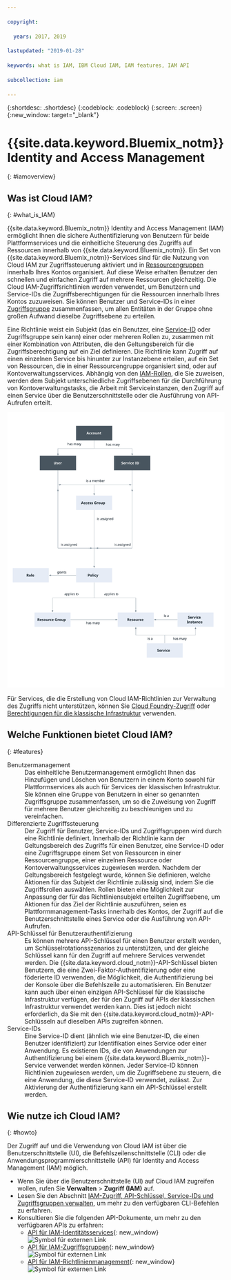 ```yaml
---

copyright:

  years: 2017, 2019

lastupdated: "2019-01-28"

keywords: what is IAM, IBM Cloud IAM, IAM features, IAM API

subcollection: iam

---
```


{:shortdesc: .shortdesc}
{:codeblock: .codeblock}
{:screen: .screen}
{:new_window: target="_blank"}

# {{site.data.keyword.Bluemix_notm}} Identity and Access Management
{: #iamoverview}

## Was ist Cloud IAM?
{: #what_is_IAM}

{{site.data.keyword.Bluemix_notm}} Identity and Access Management (IAM) ermöglicht Ihnen die sichere Authentifizierung von Benutzern für beide Plattformservices und die einheitliche Steuerung des Zugriffs auf Ressourcen innerhalb von {{site.data.keyword.Bluemix_notm}}. Ein Set von {{site.data.keyword.Bluemix_notm}}-Services sind für die Nutzung von Cloud IAM zur Zugriffssteuerung aktiviert und in [Ressourcengruppen](/docs/resources?topic=resources-rgs#rgs) innerhalb Ihres Kontos organisiert. Auf diese Weise erhalten Benutzer den schnellen und einfachen Zugriff auf mehrere Ressourcen gleichzeitig. Die Cloud IAM-Zugriffsrichtlinien werden verwendet, um Benutzern und Service-IDs die Zugriffsberechtigungen für die Ressourcen innerhalb Ihres Kontos zuzuweisen. Sie können Benutzer und Service-IDs in einer [Zugriffsgruppe](/docs/iam?topic=iam-getstarted#getstarted) zusammenfassen, um allen Entitäten in der Gruppe ohne großen Aufwand dieselbe Zugriffsebene zu erteilen.

Eine Richtlinie weist ein Subjekt (das ein Benutzer, eine [Service-ID](/docs/iam?topic=iam-serviceids#serviceids) oder Zugriffsgruppe sein kann) einer oder mehreren Rollen zu, zusammen mit einer Kombination von Attributen, die den Geltungsbereich für die Zugriffsberechtigung auf ein Ziel definieren. Die Richtlinie kann Zugriff auf einen einzelnen Service bis hinunter zur Instanzebene erteilen, auf ein Set von Ressourcen, die in einer Ressourcengruppe organisiert sind, oder auf Kontoverwaltungsservices. Abhängig von den [IAM-Rollen](/docs/iam?topic=iam-iamusermanrol#iamusermanrol), die Sie zuweisen, werden dem Subjekt unterschiedliche Zugriffsebenen für die Durchführung von Kontoverwaltungstasks, die Arbeit mit Serviceinstanzen, den Zugriff auf einen Service über die Benutzerschnittstelle oder die Ausführung von API-Aufrufen erteilt.


![IAM zur Zugriffssteuerung in einem Konto](images/iam-diagram.svg "Informationen zum Zugriffsmanagement in einem Konto mit IAM")

Für Services, die die Erstellung von Cloud IAM-Richtlinien zur Verwaltung des Zugriffs nicht unterstützen, können Sie [Cloud Foundry-Zugriff](/docs/iam?topic=iam-cfaccess#cfaccess) oder [Berechtigungen für die klassische Infrastruktur](/docs/iam?topic=iam-infrapermission#infrapermission) verwenden.


## Welche Funktionen bietet Cloud IAM?
{: #features}

<dl>
<dt>Benutzermanagement</dt>
<dd>Das einheitliche Benutzermanagement ermöglicht Ihnen das Hinzufügen und Löschen von Benutzern in einem Konto sowohl für Plattformservices als auch für Services der klassischen Infrastruktur. Sie können eine Gruppe von Benutzern in einer so genannten Zugriffsgruppe zusammenfassen, um so die Zuweisung von Zugriff für mehrere Benutzer gleichzeitig zu beschleunigen und zu vereinfachen.</dd>
<dt>Differenzierte Zugriffssteuerung</dt>
<dd>Der Zugriff für Benutzer, Service-IDs und Zugriffsgruppen wird durch eine Richtlinie definiert. Innerhalb der Richtlinie kann der Geltungsbereich des Zugriffs für einen Benutzer, eine Service-ID oder eine Zugriffsgruppe einem Set von Ressourcen in einer Ressourcengruppe, einer einzelnen Ressource oder Kontoverwaltungsservices zugewiesen werden. Nachdem der Geltungsbereich festgelegt wurde, können Sie definieren, welche Aktionen für das Subjekt der Richtlinie zulässig sind, indem Sie die Zugriffsrollen auswählen. Rollen bieten eine Möglichkeit zur Anpassung der für das Richtliniensubjekt erteilten Zugriffsebene, um Aktionen für das Ziel der Richtlinie auszuführen, seien es Plattformmanagement-Tasks innerhalb des Kontos, der Zugriff auf die Benutzerschnittstelle eines Service oder die Ausführung von API-Aufrufen.</dd>
<dt>API-Schlüssel für Benutzerauthentifizierung</dt>
<dd>Es können mehrere API-Schlüssel für einen Benutzer erstellt werden, um Schlüsselrotationsszenarios zu unterstützen, und der gleiche Schlüssel kann für den Zugriff auf mehrere Services verwendet werden. Die {{site.data.keyword.cloud_notm}}-API-Schlüssel bieten Benutzern, die eine Zwei-Faktor-Authentifizierung oder eine föderierte ID verwenden, die Möglichkeit, die Authentifizierung bei der Konsole über die Befehlszeile zu automatisieren. Ein Benutzer kann auch über einen einzigen API-Schlüssel für die klassische Infrastruktur verfügen, der für den Zugriff auf APIs der klassischen Infrastruktur verwendet werden kann. Dies ist jedoch nicht erforderlich, da Sie mit den {{site.data.keyword.cloud_notm}}-API-Schlüsseln auf dieselben APIs zugreifen können.</dd>
<dt>Service-IDs</dt>
<dd>Eine Service-ID dient (ähnlich wie eine Benutzer-ID, die einen Benutzer identifiziert) zur Identifikation eines Service oder einer Anwendung. Es existieren IDs, die von Anwendungen zur Authentifizierung bei einem {{site.data.keyword.Bluemix_notm}}-Service verwendet werden können. Jeder Service-ID können Richtlinien zugewiesen werden, um die Zugriffsebene zu steuern, die eine Anwendung, die diese Service-ID verwendet, zulässt. Zur Aktivierung der Authentifizierung kann ein API-Schlüssel erstellt werden.</dd>
</dl>


## Wie nutze ich Cloud IAM?
{: #howto}

Der Zugriff auf und die Verwendung von Cloud IAM ist über die Benutzerschnittstelle (UI), die Befehlszeilenschnittstelle (CLI) oder die Anwendungsprogrammierschnittstelle (API) für Identity and Access Management (IAM) möglich.

* Wenn Sie über die Benutzerschnittstelle (UI) auf Cloud IAM zugreifen wollen, rufen Sie **Verwalten** &gt; **Zugriff (IAM)** auf.
* Lesen Sie den Abschnitt [IAM-Zugriff, API-Schlüssel, Service-IDs und Zugriffsgruppen verwalten](/docs/cli/reference/ibmcloud/cli_api_policy.html#ibmcloud_commands_iam), um mehr zu den verfügbaren CLI-Befehlen zu erfahren.
* Konsultieren Sie die folgenden API-Dokumente, um mehr zu den verfügbaren APIs zu erfahren:
    * [API für IAM-Identitätsservices](https://{DomainName}/apidocs/iam-identity-token-api){: new_window} ![Symbol für externen Link](../icons/launch-glyph.svg "Symbol für externen Link")
    * [API für IAM-Zugriffsgruppen](https://{DomainName}/apidocs/iam-access-groups){: new_window} ![Symbol für externen Link](../icons/launch-glyph.svg "Symbol für externen Link")
    * [API für IAM-Richtlinienmanagement](https://{DomainName}/apidocs/iam-policy-management){: new_window} ![Symbol für externen Link](../icons/launch-glyph.svg "Symbol für externen Link")
